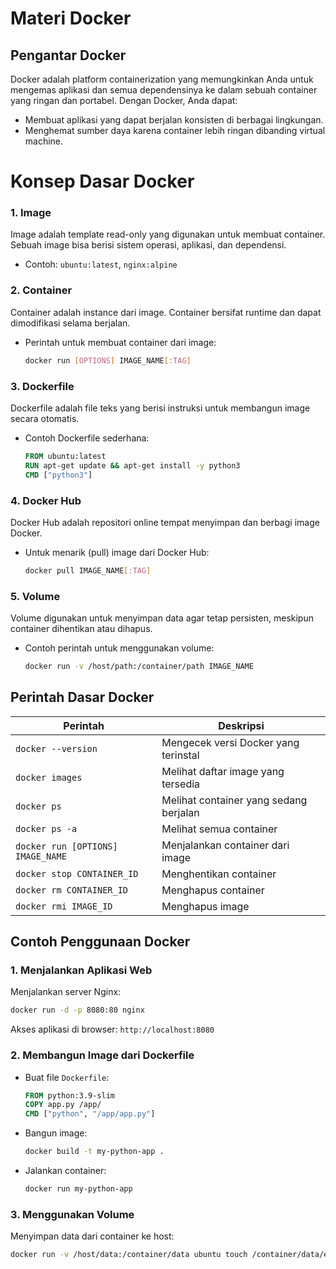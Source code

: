 # Materi Docker
## Pengantar Docker
Docker adalah platform containerization yang memungkinkan Anda untuk mengemas aplikasi dan semua dependensinya ke dalam sebuah container yang ringan dan portabel. Dengan Docker, Anda dapat:
- Membuat aplikasi yang dapat berjalan konsisten di berbagai lingkungan.
- Menghemat sumber daya karena container lebih ringan dibanding virtual machine.
# Konsep Dasar Docker

### 1. **Image**
Image adalah template read-only yang digunakan untuk membuat container. Sebuah image bisa berisi sistem operasi, aplikasi, dan dependensi.
- Contoh: `ubuntu:latest`, `nginx:alpine`
### 2. **Container**
Container adalah instance dari image. Container bersifat runtime dan dapat dimodifikasi selama berjalan.
- Perintah untuk membuat container dari image:
  ```bash
  docker run [OPTIONS] IMAGE_NAME[:TAG]
  ```
### 3. **Dockerfile**
Dockerfile adalah file teks yang berisi instruksi untuk membangun image secara otomatis.
- Contoh Dockerfile sederhana:
  ```dockerfile
  FROM ubuntu:latest
  RUN apt-get update && apt-get install -y python3
  CMD ["python3"]
  ```
### 4. **Docker Hub**
Docker Hub adalah repositori online tempat menyimpan dan berbagi image Docker.
- Untuk menarik (pull) image dari Docker Hub:
  ```bash
  docker pull IMAGE_NAME[:TAG]
  ```
### 5. **Volume**
Volume digunakan untuk menyimpan data agar tetap persisten, meskipun container dihentikan atau dihapus.
- Contoh perintah untuk menggunakan volume:
  ```bash
  docker run -v /host/path:/container/path IMAGE_NAME
  ```
## Perintah Dasar Docker

| Perintah                          | Deskripsi                                    |
|-----------------------------------|---------------------------------------------|
| `docker --version`                | Mengecek versi Docker yang terinstal        |
| `docker images`                   | Melihat daftar image yang tersedia          |
| `docker ps`                       | Melihat container yang sedang berjalan      |
| `docker ps -a`                    | Melihat semua container                     |
| `docker run [OPTIONS] IMAGE_NAME` | Menjalankan container dari image            |
| `docker stop CONTAINER_ID`        | Menghentikan container                      |
| `docker rm CONTAINER_ID`          | Menghapus container                         |
| `docker rmi IMAGE_ID`             | Menghapus image                             |
## Contoh Penggunaan Docker

### 1. **Menjalankan Aplikasi Web**
Menjalankan server Nginx:
```bash
docker run -d -p 8080:80 nginx
```
Akses aplikasi di browser: `http://localhost:8080`

### 2. **Membangun Image dari Dockerfile**
- Buat file `Dockerfile`:
  ```dockerfile
  FROM python:3.9-slim
  COPY app.py /app/
  CMD ["python", "/app/app.py"]
  ```
- Bangun image:
  ```bash
  docker build -t my-python-app .
  ```
- Jalankan container:
  ```bash
  docker run my-python-app
  ```
### 3. **Menggunakan Volume**
Menyimpan data dari container ke host:
```bash
docker run -v /host/data:/container/data ubuntu touch /container/data/example.txt
```
